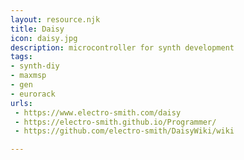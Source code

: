 ```yaml
---
layout: resource.njk
title: Daisy
icon: daisy.jpg
description: microcontroller for synth development
tags: 
- synth-diy 
- maxmsp
- gen
- eurorack
urls: 
 - https://www.electro-smith.com/daisy 
 - https://electro-smith.github.io/Programmer/
 - https://github.com/electro-smith/DaisyWiki/wiki

---
```

